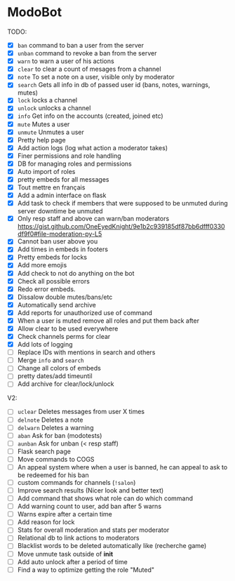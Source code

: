 # ModoBot

TODO:

- [x] `ban` command to ban a user from the server
- [x] `unban` command to revoke a ban from the server
- [x] `warn` to warn a user of his actions
- [x] `clear` to clear a count of mesages from a channel
- [x] `note` To set a note on a user, visible only by moderator
- [x] `search` Gets all info in db of passed user id (bans, notes, warnings, mutes)
- [x] `lock` locks a channel
- [x] `unlock` unlocks a channel
- [x] `info` Get info on the accounts (created, joined etc)
- [x] `mute` Mutes a user
- [x] `unmute` Unmutes a user
- [x] Pretty help page
- [x] Add action logs (log what action a moderator takes)
- [x] Finer permissions and role handling
- [x] DB for managing roles and permissions
- [x] Auto import of roles
- [x] pretty embeds for all messages
- [x] Tout mettre en français
- [x] Add a admin interface on flask
- [x] Add task to check if members that were supposed to be unmuted during server downtime be unmuted
- [x] Only resp staff and above can warn/ban moderators https://gist.github.com/OneEyedKnight/9e1b2c939185df87bb6dfff0330df9f0#file-moderation-py-L5
- [x] Cannot ban user above you
- [x] Add times in embeds in footers
- [x] Pretty embeds for locks
- [x] Add more emojis
- [x] Add check to not do anything on the bot
- [x] Check all possible errors
- [x] Redo error embeds.
- [x] Dissalow double mutes/bans/etc
- [x] Automatically send archive
- [x] Add reports for unauthorized use of command
- [x] When a user is muted remove all roles and put them back after
- [x] Allow clear to be used everywhere
- [x] Check channels perms for clear
- [x] Add lots of logging
- [ ] Replace IDs with mentions in search and others
- [ ] Merge `info` and `search`
- [ ] Change all colors of embeds
- [ ] pretty dates/add timeuntil
- [ ] Add archive for clear/lock/unlock

V2:

- [ ] `uclear` Deletes messages from user X times
- [ ] `delnote` Deletes a note
- [ ] `delwarn` Deletes a warning
- [ ] `aban` Ask for ban (modotests)
- [ ] `aunban` Ask for unban (< resp staff)
- [ ] Flask search page
- [ ] Move commands to COGS
- [ ] An appeal system where when a user is banned, he can appeal to ask to be redeemed for his ban
- [ ] custom commands for channels (`!salon`)
- [ ] Improve search results (Nicer look and better text)
- [ ] Add command that shows what role can do which command
- [ ] Add warning count to user, add ban after 5 warns
- [ ] Warns expire after a certain time
- [ ] Add reason for lock
- [ ] Stats for overall moderation and stats per moderator
- [ ] Relational db to link actions to moderators
- [ ] Blacklist words to be deleted automatically like (recherche game)
- [ ] Move unmute task outside of __init__
- [ ] Add auto unlock after a period of time
- [ ] Find a way to optimize getting the role "Muted"
